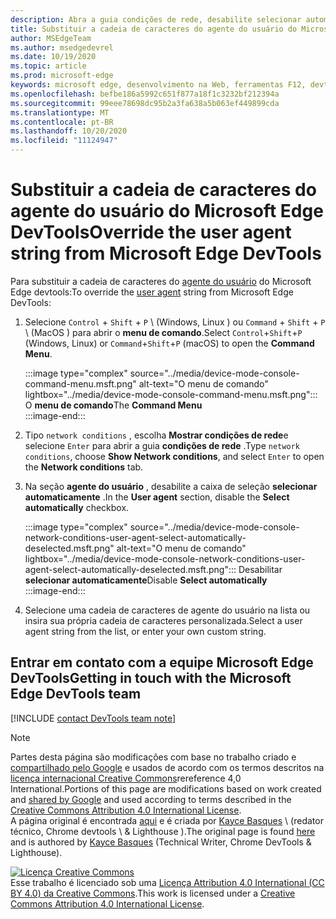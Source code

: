 ```yaml
---
description: Abra a guia condições de rede, desabilite selecionar automaticamente e escolha na lista ou insira uma cadeia de caracteres personalizada.
title: Substituir a cadeia de caracteres do agente do usuário do Microsoft Edge DevTools
author: MSEdgeTeam
ms.author: msedgedevrel
ms.date: 10/19/2020
ms.topic: article
ms.prod: microsoft-edge
keywords: microsoft edge, desenvolvimento na Web, ferramentas F12, devtools
ms.openlocfilehash: befbe186a5992c651f877a18f1c3232bf212394a
ms.sourcegitcommit: 99eee78698dc95b2a3fa638a5b063ef449899cda
ms.translationtype: MT
ms.contentlocale: pt-BR
ms.lasthandoff: 10/20/2020
ms.locfileid: "11124947"
---
```

<!-- Copyright Kayce Basques 

   Licensed under the Apache License, Version 2.0 (the "License");
   you may not use this file except in compliance with the License.
   You may obtain a copy of the License at

       https://www.apache.org/licenses/LICENSE-2.0

   Unless required by applicable law or agreed to in writing, software
   distributed under the License is distributed on an "AS IS" BASIS,
   WITHOUT WARRANTIES OR CONDITIONS OF ANY KIND, either express or implied.
   See the License for the specific language governing permissions and
   limitations under the License.  -->

# <span data-ttu-id="a0954-104">Substituir a cadeia de caracteres do agente do usuário do Microsoft Edge DevTools</span><span class="sxs-lookup"><span data-stu-id="a0954-104">Override the user agent string from Microsoft Edge DevTools</span></span>  

<span data-ttu-id="a0954-105">Para substituir a cadeia de caracteres do [agente do usuário][MDNUserAgent] do Microsoft Edge devtools:</span><span class="sxs-lookup"><span data-stu-id="a0954-105">To override the [user agent][MDNUserAgent] string from Microsoft Edge DevTools:</span></span>  

1.  <span data-ttu-id="a0954-106">Selecione `Control` + `Shift` + `P` \ (Windows, Linux \) ou `Command` + `Shift` + `P` \ (MacOS \) para abrir o **menu de comando**.</span><span class="sxs-lookup"><span data-stu-id="a0954-106">Select `Control`+`Shift`+`P` \(Windows, Linux\) or `Command`+`Shift`+`P` \(macOS\) to open the **Command Menu**.</span></span>  
    
    :::image type="complex" source="../media/device-mode-console-command-menu.msft.png" alt-text="O menu de comando" lightbox="../media/device-mode-console-command-menu.msft.png":::
       <span data-ttu-id="a0954-108">O **menu de comando**</span><span class="sxs-lookup"><span data-stu-id="a0954-108">The **Command Menu**</span></span>  
    :::image-end:::  
    
1.  <span data-ttu-id="a0954-109">Tipo `network conditions` , escolha **Mostrar condições de rede**e selecione `Enter` para abrir a guia **condições de rede** .</span><span class="sxs-lookup"><span data-stu-id="a0954-109">Type `network conditions`, choose **Show Network conditions**, and select `Enter` to open the **Network conditions** tab.</span></span>  
1.  <span data-ttu-id="a0954-110">Na seção **agente do usuário** , desabilite a caixa de seleção **selecionar automaticamente** .</span><span class="sxs-lookup"><span data-stu-id="a0954-110">In the **User agent** section, disable the **Select automatically** checkbox.</span></span>  
    
    :::image type="complex" source="../media/device-mode-console-network-conditions-user-agent-select-automatically-deselected.msft.png" alt-text="O menu de comando" lightbox="../media/device-mode-console-network-conditions-user-agent-select-automatically-deselected.msft.png":::
       <span data-ttu-id="a0954-112">Desabilitar **selecionar automaticamente**</span><span class="sxs-lookup"><span data-stu-id="a0954-112">Disable **Select automatically**</span></span>  
    :::image-end:::  
    
1.  <span data-ttu-id="a0954-113">Selecione uma cadeia de caracteres de agente do usuário na lista ou insira sua própria cadeia de caracteres personalizada.</span><span class="sxs-lookup"><span data-stu-id="a0954-113">Select a user agent string from the list, or enter your own custom string.</span></span>  
    
## <span data-ttu-id="a0954-114">Entrar em contato com a equipe Microsoft Edge DevTools</span><span class="sxs-lookup"><span data-stu-id="a0954-114">Getting in touch with the Microsoft Edge DevTools team</span></span>  

[!INCLUDE [contact DevTools team note](../includes/contact-devtools-team-note.md)]  

<!-- links -->  

[MDNUserAgent]: https://developer.mozilla.org/docs/Glossary/User_agent "Agente de usuário | MDN"  

> [!NOTE]
> <span data-ttu-id="a0954-116">Partes desta página são modificações com base no trabalho criado e [compartilhado pelo Google][GoogleSitePolicies] e usados de acordo com os termos descritos na [licença internacional Creative Commons][CCA4IL]rereference 4,0 International.</span><span class="sxs-lookup"><span data-stu-id="a0954-116">Portions of this page are modifications based on work created and [shared by Google][GoogleSitePolicies] and used according to terms described in the [Creative Commons Attribution 4.0 International License][CCA4IL].</span></span>  
> <span data-ttu-id="a0954-117">A página original é encontrada [aqui](https://developers.google.com/web/tools/chrome-devtools/device-mode/override-user-agent) e é criada por [Kayce Basques][KayceBasques] \ (redator técnico, Chrome devtools \ & Lighthouse \).</span><span class="sxs-lookup"><span data-stu-id="a0954-117">The original page is found [here](https://developers.google.com/web/tools/chrome-devtools/device-mode/override-user-agent) and is authored by [Kayce Basques][KayceBasques] \(Technical Writer, Chrome DevTools \& Lighthouse\).</span></span>  

[![Licença Creative Commons][CCby4Image]][CCA4IL]  
<span data-ttu-id="a0954-119">Esse trabalho é licenciado sob uma [Licença Attribution 4.0 International (CC BY 4.0) da Creative Commons][CCA4IL].</span><span class="sxs-lookup"><span data-stu-id="a0954-119">This work is licensed under a [Creative Commons Attribution 4.0 International License][CCA4IL].</span></span>  

[CCA4IL]: https://creativecommons.org/licenses/by/4.0  
[CCby4Image]: https://i.creativecommons.org/l/by/4.0/88x31.png  
[GoogleSitePolicies]: https://developers.google.com/terms/site-policies  
[KayceBasques]: https://developers.google.com/web/resources/contributors/kaycebasques  
